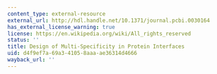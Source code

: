 ```yaml
---
content_type: external-resource
external_url: http://hdl.handle.net/10.1371/journal.pcbi.0030164
has_external_license_warning: true
license: https://en.wikipedia.org/wiki/All_rights_reserved
status: ''
title: Design of Multi-Specificity in Protein Interfaces
uid: d4f9ef7a-69a3-4105-8aaa-ae36314d4666
wayback_url: ''
---
```

